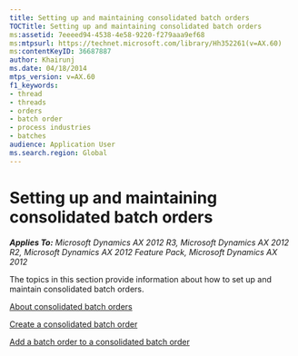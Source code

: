 ```yaml
---
title: Setting up and maintaining consolidated batch orders
TOCTitle: Setting up and maintaining consolidated batch orders
ms:assetid: 7eeeed94-4538-4e58-9220-f279aaa9ef68
ms:mtpsurl: https://technet.microsoft.com/library/Hh352261(v=AX.60)
ms:contentKeyID: 36687887
author: Khairunj
ms.date: 04/18/2014
mtps_version: v=AX.60
f1_keywords:
- thread
- threads
- orders
- batch order
- process industries
- batches
audience: Application User
ms.search.region: Global
---
```


# Setting up and maintaining consolidated batch orders 


_**Applies To:** Microsoft Dynamics AX 2012 R3, Microsoft Dynamics AX 2012 R2, Microsoft Dynamics AX 2012 Feature Pack, Microsoft Dynamics AX 2012_

The topics in this section provide information about how to set up and maintain consolidated batch orders.

[About consolidated batch orders](about-consolidated-batch-orders.md)

[Create a consolidated batch order](create-a-consolidated-batch-order.md)

[Add a batch order to a consolidated batch order](add-a-batch-order-to-a-consolidated-batch-order.md)

  



